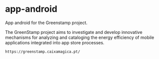 # app-android

App android for the Greenstamp project.

The GreenStamp project aims to investigate and develop innovative mechanisms for analyzing and cataloging the energy efficiency of mobile applications integrated into app store processes.

```
https://greenstamp.caixamagica.pt/
```